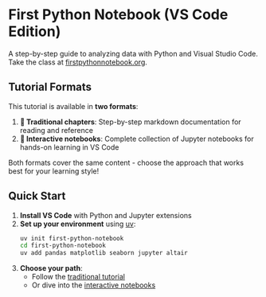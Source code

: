 # First Python Notebook (VS Code Edition)

A step-by-step guide to analyzing data with Python and Visual Studio Code. Take the class at [firstpythonnotebook.org](http://www.firstpythonnotebook.org).

## Tutorial Formats

This tutorial is available in **two formats**:

1. **📖 Traditional chapters**: Step-by-step markdown documentation for reading and reference
2. **📓 Interactive notebooks**: Complete collection of Jupyter notebooks for hands-on learning in VS Code

Both formats cover the same content - choose the approach that works best for your learning style!

## Quick Start

1. **Install VS Code** with Python and Jupyter extensions
2. **Set up your environment** using [uv](https://docs.astral.sh/uv/):
   ```bash
   uv init first-python-notebook
   cd first-python-notebook  
   uv add pandas matplotlib seaborn jupyter altair
   ```
3. **Choose your path**:
   - Follow the [traditional tutorial](https://firstpythonnotebook.org) 
   - Or dive into the [interactive notebooks](docs/src/notebooks/)
